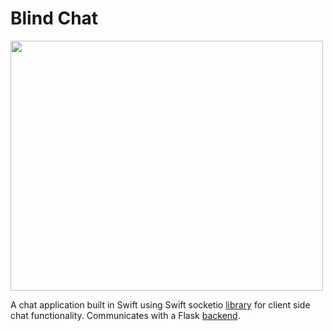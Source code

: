 # Blind Chat

<img src="https://cloud.githubusercontent.com/assets/16492296/19833772/65ae1d7c-9e03-11e6-9e52-757b23b9e5c7.gif" height="400" width="500" />

A chat application built in Swift using Swift socketio [library](https://github.com/socketio/socket.io-client-swift) for client 
side chat functionality. Communicates with a Flask [backend](https://github.com/mikaelm1/blind-chat-api). 
